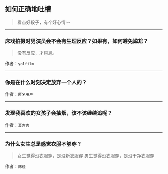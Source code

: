## 如何正确地吐槽

> 看点好段子，有个好心情～


 
---

### 床戏拍摄时男演员会不会有生理反应？如果有，如何避免尴尬？

> 没有反应，才尴尬。


作者：`yolfilm`

---

### 你是在什么时刻决定放弃一个人的？

> 


作者：`匿名用户`

---

### 发现我喜欢的女孩子会抽烟，该不该继续追呢？

> 


作者：`夏吉吉`

---

### 为什么女生总是感觉衣服不够穿？

> 女生觉得没衣服穿，是没新衣服穿
> 男生觉得没衣服穿，是没干净衣服穿


作者：`陈佳`